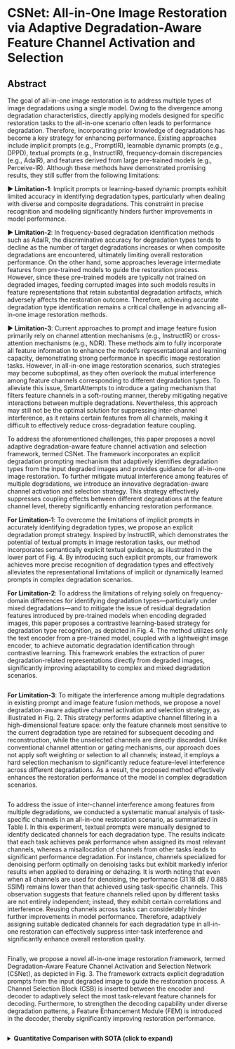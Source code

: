 # CSNet: All-in-One Image Restoration via Adaptive Degradation-Aware Feature Channel Activation and Selection


## Abstract

The goal of all-in-one image restoration is to address multiple types of image degradations using a single model. Owing to the divergence among degradation characteristics, directly applying models designed for specific restoration tasks to the all-in-one scenario often leads to performance degradation. Therefore, incorporating prior knowledge of degradations has become a key strategy for enhancing performance. Existing approaches include implicit prompts (e.g., PromptIR), learnable dynamic prompts (e.g., DPPD), textual prompts (e.g., InstructIR), frequency-domain discrepancies (e.g., AdaIR), and features derived from large pre-trained models (e.g., Perceive-IR). Although these methods have demonstrated promising results, they still suffer from the following limitations:

  **► Limitation-1**: Implicit prompts or learning-based dynamic prompts exhibit limited accuracy in identifying degradation types, particularly when dealing with diverse and composite degradations. This constraint in precise recognition and modeling significantly hinders further improvements in model performance.

  **► Limitation-2**: In frequency-based degradation identification methods such as AdaIR, the discriminative accuracy for degradation types tends to decline as the number of target degradations increases or when composite degradations are encountered, ultimately limiting overall restoration performance. On the other hand, some approaches leverage intermediate features from pre-trained models to guide the restoration process. However, since these pre-trained models are typically not trained on degraded images, feeding corrupted images into such models results in feature representations that retain substantial degradation artifacts, which adversely affects the restoration outcome. Therefore, achieving accurate degradation type identification remains a critical challenge in advancing all-in-one image restoration methods.

  **► Limitation-3**: Current approaches to prompt and image feature fusion primarily rely on channel attention mechanisms (e.g., InstructIR) or cross-attention mechanisms (e.g., NDR). These methods aim to fully incorporate all feature information to enhance the model’s representational and learning capacity, demonstrating strong performance in specific image restoration tasks. However, in all-in-one image restoration scenarios, such strategies may become suboptimal, as they often overlook the mutual interference among feature channels corresponding to different degradation types. To alleviate this issue, SmartAttempts to introduce a gating mechanism that filters feature channels in a soft-routing manner, thereby mitigating negative interactions between multiple degradations. Nevertheless, this approach may still not be the optimal solution for suppressing inter-channel interference, as it retains certain features from all channels, making it difficult to effectively reduce cross-degradation feature coupling.

To address the aforementioned challenges, this paper proposes a novel adaptive degradation-aware feature channel activation and selection framework, termed CSNet. The framework incorporates an explicit degradation prompting mechanism that adaptively identifies degradation types from the input degraded images and provides guidance for all-in-one image restoration. To further mitigate mutual interference among features of multiple degradations, we introduce an innovative degradation-aware channel activation and selection strategy. This strategy effectively suppresses coupling effects between different degradations at the feature channel level, thereby significantly enhancing restoration performance.

  **For Limitation-1**: To overcome the limitations of implicit prompts in accurately identifying degradation types, we propose an explicit degradation prompt strategy. Inspired by InstructIR, which demonstrates the potential of textual prompts in image restoration tasks, our method incorporates semantically explicit textual guidance, as illustrated in the lower part of Fig. 4. By introducing such explicit prompts, our framework achieves more precise recognition of degradation types and effectively alleviates the representational limitations of implicit or dynamically learned prompts in complex degradation scenarios.

  **For Limitation-2**: To address the limitations of relying solely on frequency-domain differences for identifying degradation types—particularly under mixed degradations—and to mitigate the issue of residual degradation features introduced by pre-trained models when encoding degraded images, this paper proposes a contrastive learning-based strategy for degradation type recognition, as depicted in Fig. 4. The method utilizes only the text encoder from a pre-trained model, coupled with a lightweight image encoder, to achieve automatic degradation identification through contrastive learning. This framework enables the extraction of purer degradation-related representations directly from degraded images, significantly improving adaptability to complex and mixed degradation scenarios.

<p align="center">
  <img src="./images/Prompt_generation.png" alt="">
</p>

  **For Limitation-3**: To mitigate the interference among multiple degradations in existing prompt and image feature fusion methods, we propose a novel degradation-aware adaptive channel activation and selection strategy, as illustrated in Fig. 2. This strategy performs adaptive channel filtering in a high-dimensional feature space: only the feature channels most sensitive to the current degradation type are retained for subsequent decoding and reconstruction, while the unselected channels are directly discarded. Unlike conventional channel attention or gating mechanisms, our approach does not apply soft weighting or selection to all channels; instead, it employs a hard selection mechanism to significantly reduce feature-level interference across different degradations. As a result, the proposed method effectively enhances the restoration performance of the model in complex degradation scenarios.

<p align="center">
  <img src="./images/NEt-work.png" alt="">
</p>

To address the issue of inter-channel interference among features from multiple degradations, we conducted a systematic manual analysis of task-specific channels in an all-in-one restoration scenario, as summarized in Table I. In this experiment, textual prompts were manually designed to identify dedicated channels for each degradation type. The results indicate that each task achieves peak performance when assigned its most relevant channels, whereas a misallocation of channels from other tasks leads to significant performance degradation. For instance, channels specialized for denoising perform optimally on denoising tasks but exhibit markedly inferior results when applied to deraining or dehazing. It is worth noting that even when all channels are used for denoising, the performance (31.18 dB / 0.885 SSIM) remains lower than that achieved using task-specific channels. This observation suggests that feature channels relied upon by different tasks are not entirely independent; instead, they exhibit certain correlations and interference. Reusing channels across tasks can considerably hinder further improvements in model performance. Therefore, adaptively assigning suitable dedicated channels for each degradation type in all-in-one restoration can effectively suppress inter-task interference and significantly enhance overall restoration quality.

<p align="center">
  <img src="images/Inter-Channel Interference.png" alt="">
</p>


Finally, we propose a novel all-in-one image restoration framework, termed Degradation-Aware Feature Channel Activation and Selection Network (CSNet), as depicted in Fig. 3. The framework extracts explicit degradation prompts from the input degraded image to guide the restoration process. A Channel Selection Block (CSB) is inserted between the encoder and decoder to adaptively select the most task-relevant feature channels for decoding. Furthermore, to strengthen the decoding capability under diverse degradation patterns, a Feature Enhancement Module (FEM) is introduced in the decoder, thereby significantly improving restoration performance.

<p align="center">
  <img src="images/cs2.png" alt="">
</p>



<details>
<summary><b>Quantitative Comparison with SOTA (click to expand)</b></summary>
<br>

<p align="center">
  <img src="images/3D.png" alt="">
</p>

<p align="center">
  <img src="images/5D.png" alt="">
</p>

<p align="center">
  <img src="images/CDD-11.png" alt="">
</p>

</details>








